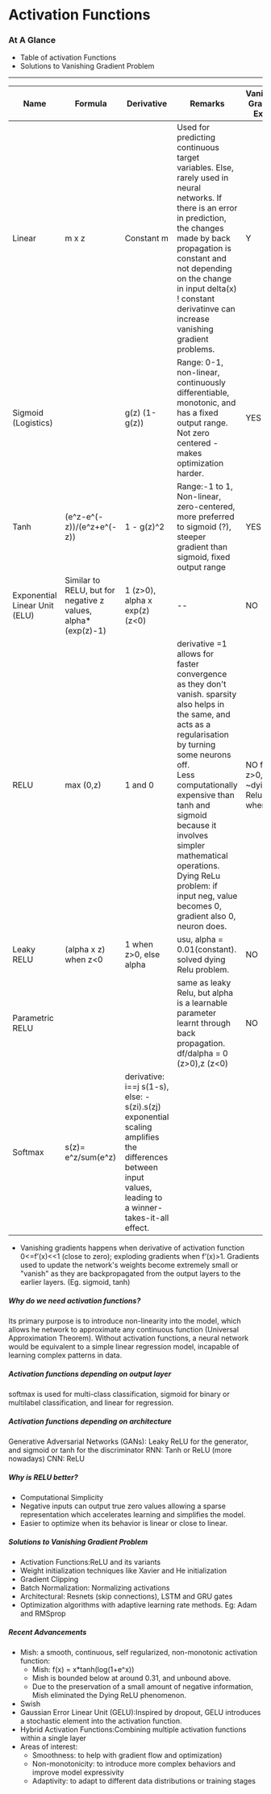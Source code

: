 # Activation Functions

### At A Glance
* Table of activation Functions
* Solutions to Vanishing Gradient Problem
---

| Name | Formula | Derivative | Remarks | Vanishing Gradient Exists | Activation Blowup Exists |
|--|--|--|--|--|--|
| Linear | m x z | Constant m | Used for predicting continuous target variables. Else, rarely used in neural networks. If there is an error in prediction, the changes made by back propagation is constant and not depending on the change in input delta(x) ! constant derivatinve can increase vanishing gradient problems.| Y | Y |
| Sigmoid (Logistics)| | g(z) (1-g(z))| Range: 0-1, non-linear, continuously differentiable, monotonic, and has a fixed output range. Not zero centered - makes optimization harder.| YES | NO (values bounded) |
|Tanh|(e^z-e^(-z))/(e^z+e^(-z))| 1 - g(z)^2|Range:-1 to 1, Non-linear, zero-centered, more preferred to sigmoid (?), steeper gradient than sigmoid,  fixed output range |YES|NO (values bounded)|
| Exponential Linear Unit (ELU) | Similar to RELU, but for negative z values, alpha*(exp(z)-1) | 1 (z>0), alpha x exp(z) (z<0) |--| NO | NO, due to neg values |
| RELU | max (0,z) | 1 and 0 | derivative =1 allows for faster convergence as they don't vanish. sparsity also helps in the same, and acts as a regularisation by turning some neurons off. <br> Less computationally expensive than tanh and sigmoid because it involves simpler mathematical operations. Dying ReLu problem: if input neg, value becomes 0, gradient also 0, neuron does.| NO for z>0, but ~dying Relu when z<0 | YES |
| Leaky RELU| (alpha x z) when z<0  | 1 when z>0, else alpha | usu, alpha = 0.01(constant). solved dying Relu problem. | NO | YES |
| Parametric RELU ||| same as leaky Relu, but alpha is a learnable parameter learnt through back propagation. df/dalpha = 0 (z>0),z (z<0) |NO|YES
| Softmax|s(z)= e^z/sum(e^z) | derivative: i==j s(1-s), else: -s(zi).s(zj) exponential scaling amplifies the differences between input values, leading to a winner-takes-it-all effect.||
* Vanishing gradients happens when derivative of activation function 0<=f’(x)<<1 (close to zero); exploding gradients when f’(x)>1. Gradients used to update the network's weights become extremely small or "vanish" as they are backpropagated from the output layers to the earlier layers. (Eg. sigmoid, tanh)

##### Why do we need activation functions?
Its primary purpose is to introduce non-linearity into the model, which allows he network to approximate any continuous function (Universal Approximation Theorem). Without activation functions, a neural network would be equivalent to a simple linear regression model, incapable of learning complex patterns in data.

##### Activation functions depending on output layer
softmax is used for multi-class classification, sigmoid for binary or multilabel classification, and linear for regression.   

##### Activation functions depending on architecture
Generative Adversarial Networks (GANs): Leaky ReLU for the generator, and sigmoid or tanh for the discriminator
RNN: Tanh or ReLU (more nowadays)
CNN: ReLU

##### Why is RELU better?
* Computational Simplicity
* Negative inputs can output true zero values allowing a sparse representation which accelerates learning and simplifies the model.
* Easier to optimize when its behavior is linear or close to linear.

##### Solutions to Vanishing Gradient Problem
* Activation Functions:ReLU and its variants
* Weight initialization techniques like Xavier and He initialization
* Gradient Clipping
* Batch Normalization: Normalizing activations
* Architectural: Resnets (skip connections), LSTM and GRU gates
* Optimization algorithms with adaptive learning rate methods. Eg: Adam and RMSprop

##### Recent Advancements
* Mish: a smooth, continuous, self regularized, non-monotonic activation function:
  * Mish: f(x) = x*tanh(log(1+e^x))
  * Mish is bounded below at around 0.31, and unbound above.
  * Due to the preservation of a small amount of negative information, Mish eliminated the Dying ReLU phenomenon.
* Swish
* Gaussian Error Linear Unit (GELU):Inspired by dropout, GELU introduces a stochastic element into the activation function.
* Hybrid Activation Functions:Combining multiple activation functions within a single layer
* Areas of interest:
  * Smoothness: to help with gradient flow and optimization)
  * Non-monotonicity: to introduce more complex behaviors and improve model expressivity
  * Adaptivity: to adapt to different data distributions or training stages




